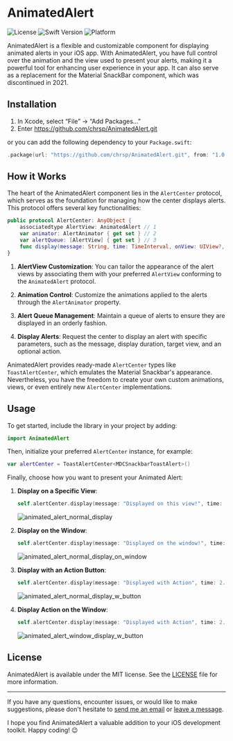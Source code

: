 # AnimatedAlert

![License](https://img.shields.io/github/license/chrsp/AnimatedAlert) ![Swift Version](https://img.shields.io/badge/swift-5.5-orange.svg) ![Platform](https://img.shields.io/badge/platform-iOS%2013%2B-blue.svg)

AnimatedAlert is a flexible and customizable component for displaying animated alerts in your iOS app. With AnimatedAlert, you have full control over the animation and the view used to present your alerts, making it a powerful tool for enhancing user experience in your app. It can also serve as a replacement for the Material SnackBar component, which was discontinued in 2021.

## Installation

1. In Xcode, select “File” → “Add Packages...”
1. Enter https://github.com/chrsp/AnimatedAlert.git

or you can add the following dependency to your `Package.swift`:

```swift
.package(url: "https://github.com/chrsp/AnimatedAlert.git", from: "1.0.0")
```

## How it Works

The heart of the AnimatedAlert component lies in the `AlertCenter` protocol, which serves as the foundation for managing how the center displays alerts. This protocol offers several key functionalities:

```swift
public protocol AlertCenter: AnyObject {
    associatedtype AlertView: AnimatedAlert // 1
    var animator: AlertAnimator { get set } // 2
    var alertQueue: [AlertView] { get set } // 3
    func display(message: String, time: TimeInterval, onView: UIView?, action: ToastAction?) // 4
}
```

1. **AlertView Customization**:
   You can tailor the appearance of the alert views by associating them with your preferred `AlertView` conforming to the `AnimatedAlert` protocol.

2. **Animation Control**:
   Customize the animations applied to the alerts through the `AlertAnimator` property.

3. **Alert Queue Management**:
   Maintain a queue of alerts to ensure they are displayed in an orderly fashion.

4. **Display Alerts**:
   Request the center to display an alert with specific parameters, such as the message, display duration, target view, and an optional action.

AnimatedAlert provides ready-made `AlertCenter` types like `ToastAlertCenter`, which emulates the Material Snackbar's appearance. Nevertheless, you have the freedom to create your own custom animations, views, or even entirely new `AlertCenter` implementations.

## Usage

To get started, include the library in your project by adding:

```swift
import AnimatedAlert
```

Then, initialize your preferred `AlertCenter` instance, for example:

```swift
var alertCenter = ToastAlertCenter<MDCSnackbarToastAlert>()
```

Finally, choose how you want to present your Animated Alert:

1. **Display on a Specific View**:

   ```swift
   self.alertCenter.display(message: "Displayed on this view!", time: 1.0, onView: self.view)
   ```

   ![animated_alert_normal_display](https://github.com/chrsp/ToastAlert/assets/2355749/0a8fd13b-3010-4c88-9a90-9aecc3eaaade)

2. **Display on the Window**:

   ```swift
   self.alertCenter.display(message: "Displayed on the window!", time: 1.0, onView: nil)
   ```

   ![animated_alert_normal_display_on_window](https://github.com/chrsp/ToastAlert/assets/2355749/3fa2ec95-857c-4d68-83f7-bdf76ea7be8b)

3. **Display with an Action Button**:

   ```swift
   self.alertCenter.display(message: "Displayed with Action", time: 2.0, onView: self.view, action: action)
   ```

   ![animated_alert_normal_display_w_button](https://github.com/chrsp/ToastAlert/assets/2355749/f419dd19-da88-46bf-b592-5609a9f5bdaa)

4. **Display Action on the Window**:

   ```swift
   self.alertCenter.display(message: "Displayed with Action", time: 2.0, onView: nil, action: action)
   ```

   ![animated_alert_window_display_w_button](https://github.com/chrsp/ToastAlert/assets/2355749/69dd6af1-02e6-4ddf-9316-70e67283a3b4)

## License

AnimatedAlert is available under the MIT license. See the [LICENSE](LICENSE) file for more information.

---

If you have any questions, encounter issues, or would like to make suggestions, please don't hesitate to [send me an email](mailto:chrspx@gmail.com) or [leave a message](https://twitter.com/ch0Rx).

I hope you find AnimatedAlert a valuable addition to your iOS development toolkit. Happy coding! 😉
